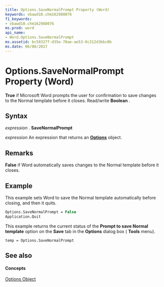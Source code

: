 ```yaml
---
title: Options.SaveNormalPrompt Property (Word)
keywords: vbawd10.chm162988076
f1_keywords:
- vbawd10.chm162988076
ms.prod: word
api_name:
- Word.Options.SaveNormalPrompt
ms.assetid: bc58327f-d35e-70ae-ae53-0c312d3bbc0b
ms.date: 06/08/2017
---
```



# Options.SaveNormalPrompt Property (Word)

 **True** if Microsoft Word prompts the user for confirmation to save changes to the Normal template before it closes. Read/write **Boolean** .


## Syntax

 _expression_ . **SaveNormalPrompt**

 _expression_ An expression that returns an **[Options](options-object-word.md)** object.


## Remarks

 **False** if Word automatically saves changes to the Normal template before it closes.


## Example

This example sets Word to save the Normal template automatically before closing, and then it quits.


```vb
Options.SaveNormalPrompt = False 
Application.Quit
```

This example returns the current status of the  **Prompt to save Normal template** option on the **Save** tab in the **Options** dialog box ( **Tools** menu).




```
temp = Options.SaveNormalPrompt
```


## See also


#### Concepts


[Options Object](options-object-word.md)

